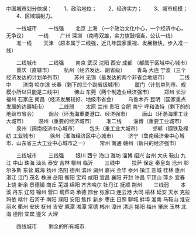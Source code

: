 中国城市划分依据：
　　1、政治地位；
　　2、经济实力；
　　3、城市规模；
　　4、区域辐射力。

　　一线城市
　　一线强
　　北京 上海 （一个政治文化中心，一个经济中心，无争议）
　　一线
　　广州 深圳 （南粤双雄，实力旗鼓相当，公认一线）
　　准一线
　　天津 （原本属于二线强，近几年国家重视、发展极快，步入准一线）

　　二线城市
　　二线强
　　南京 武汉 沈阳 西安 成都 （都属于区域中心城市）
　　重庆（直辖市）
　　杭州（经济发达、副省级）
　　青岛 大连 宁波（三个经济发达的计划单列市）
　　苏州 无锡（最发达的两个非省会地级市）
　　二线中
　　济南 哈尔滨 长春（剩下的三个副省级城市）
　　厦门（计划单列市、规模小所以只能是二线中）
　　佛山 东莞（两个制造业经济强市）
　　郑州 长沙 福州 石家庄 南昌（经济发展较好、地级市省会）
　　乌鲁木齐 昆明（国家重点发展的边疆城市）
　　二线弱
　　太原 兰州 贵阳 合肥 南宁 呼和浩特（剩下的的地级市省会）
　　烟台（环渤海重要港口、经济强市）
　　唐山（环渤海重工业大城市）
　　温州（重要的经济城市）
　　准二线
　　淄博（重要工业城市）
　　泉州（闽南经济中心城市）
　　包头（重工业大城市）
　　邯郸（钢铁及棉纺 工业城市）
　　徐州（淮海经济区中心城市）
　　济宁（鲁南经济带中心城市、山东省三大工业中心城市之一）
　　常州 南通 赣州（新兴的经济强市）

　　三线城市
　　三线强
　　银川 西宁 海口 潍坊 淄博 绍兴 台州 大庆 鞍山 九江 中山 珠海 汕头 泰安 吉林 柳州 临沂
　　三线中
　　拉萨 保定 秦皇岛 沧州 鄂尔多斯 东营 威海 扬州 洛阳 德州 滨州 湖州 嘉兴 金华 泰州 镇江 盐城 桂林 惠州 湛江 江门 茂名 株洲 岳阳 衡阳 宝鸡 咸阳 宜昌 襄阳 开封 许昌 平顶山 萍乡 宜春 上饶 新余 景德镇 商丘 芜湖 绵阳 齐齐哈尔 牡丹江 抚顺 荆州
　　三线弱
　　本溪 丹东 辽阳 锦州 营口 葫芦岛 承德 邢台 张家口 连云港 大同 榆林 延安 天水 克拉玛依 喀什 石河子 南阳 濮阳 安阳 焦作 新乡 枣庄 日照 聊城 蚌埠 淮南 马鞍山 淮安 丽水 衢州 安庆 抚州 吉安 鹰潭 湘潭 常德 郴州 漳州 清远 揭阳 梅州 肇庆 玉林 北海 德阳 宜宾 遵义 大理

　　四线城市
　　剩余的所有城市.